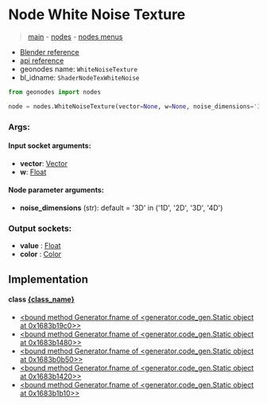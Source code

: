 # Node White Noise Texture

> [main](../structure.md) - [nodes](nodes.md) - [nodes menus](nodes_menus.md)

- [Blender reference](https://docs.blender.org/manual/en/latest/modeling/geometry_nodes/texture/white_noise.html)
- [api reference](https://docs.blender.org/api/current/bpy.types.ShaderNodeTexWhiteNoise.html)
- geonodes name: `WhiteNoiseTexture`
- bl_idname: `ShaderNodeTexWhiteNoise`

```python
from geonodes import nodes

node = nodes.WhiteNoiseTexture(vector=None, w=None, noise_dimensions='3D')
```

### Args:

#### Input socket arguments:

- **vector**: [Vector](Vector.md)
- **w**: [Float](Float.md)

#### Node parameter arguments:

- **noise_dimensions** (str): default = '3D' in ('1D', '2D', '3D', '4D')

### Output sockets:

- **value** : [Float](Float.md)
- **color** : [Color](Color.md)

## Implementation

#### class [{class_name}]({class_name}.md)

 - [<bound method Generator.fname of <generator.code_gen.Static object at 0x1683b19c0>>](Texture.md#white_noise-staticmethod)
 - [<bound method Generator.fname of <generator.code_gen.Static object at 0x1683b1480>>](Texture.md#white_noise_1D-staticmethod)
 - [<bound method Generator.fname of <generator.code_gen.Static object at 0x1683b0b50>>](Texture.md#white_noise_2D-staticmethod)
 - [<bound method Generator.fname of <generator.code_gen.Static object at 0x1683b1420>>](Texture.md#white_noise_3D-staticmethod)
 - [<bound method Generator.fname of <generator.code_gen.Static object at 0x1683b1b10>>](Texture.md#white_noise_4D-staticmethod)
